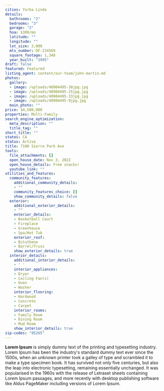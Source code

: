 ```yaml
---
cities: Yorba Linda
details:
  bathrooms: "2"
  bedrooms: "3"
  garage: "2"
  hoa: $300/mo
  latitude: ""
  longitude: ""
  lot_size: 3,000
  mls_number: DF-234569
  square_footage: 1,340
  year_built: "1995"
draft: false
featured: Featured
listing_agent: content/our-team/john-martin.md
photos:
  gallery:
  - image: /uploads/40904495-38jpg.jpg
  - image: /uploads/40904495-25jpg.jpg
  - image: /uploads/40904495-33jpg.jpg
  - image: /uploads/40904495-9jpg.jpg
  main_photo: ""
price: $4,500,000
properties: Multi-Family
search_engine_optimization:
  meta_description: ""
  title_tag: ""
short_title: ""
states: CA
status: Active
title: 7100 Sierra Park Ave
tools:
  file_attachments: []
  open_house_date: Nov 3, 2022
  open_house_details: Free snacks!
  youtube_link: ""
utilities_and_features:
  community_features:
    additional_community_details:
    - ""
    community_features_choice: []
    show_community_details: false
  exterior:
    additional_exterior_details:
    - ""
    exterior_details:
    - Basketball Court
    - Fireplace
    - Greenhouse
    - Spa/Hot Tub
    exterior_roof:
    - Bituthene
    - Barrel/Truss
    show_exterior_details: true
  interior_details:
    additional_interior_details:
    - ' '
    interior_appliances:
    - Dryer
    - Ceiling Fan(s)
    - Oven
    - Washer
    interior_flooring:
    - Hardwood
    - Concrete
    - Carpet
    interior_rooms:
    - Family Room
    - Dining Room
    - Mud Room
    show_interior_details: true
zip-codes: "95265"
---
```


**Lorem Ipsum**&nbsp;is simply dummy text of the printing and typesetting industry. Lorem Ipsum has been the industry's standard dummy text ever since the 1500s, when an unknown printer took a galley of type and scrambled it to make a type specimen book. It has survived not only five centuries, but also the leap into electronic typesetting, remaining essentially unchanged. It was popularised in the 1960s with the release of Letraset sheets containing Lorem Ipsum passages, and more recently with desktop publishing software like Aldus PageMaker including versions of Lorem Ipsum.
